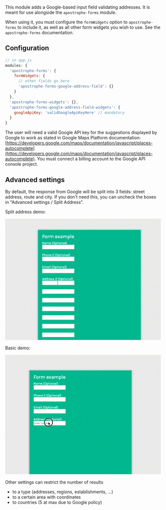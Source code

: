 This module adds a Google-based input field validating addresses. It is meant for use alongside the `apostrophe-forms` module.

When using it, you must configure the `formWidgets` option to `apostrophe-forms` to include it, as well as all other form widgets you wish to use. See the `apostrophe-forms` documentation.

## Configuration

```javascript
// in app.js
modules: {
  'apostrophe-forms': {
    formWidgets: {
      // other fields go here
      'apostrophe-forms-google-address-field': {}
    }
  },
  'apostrophe-forms-widgets': {},
  'apostrophe-forms-google-address-field-widgets': {
    googleApiKey: 'validGoogleApiKeyHere' // mandatory
  }
}
```

The user will need a valid Google API key for the suggestions displayed by Google to work as stated in Google Maps Platform documentation: [https://developers.google.com/maps/documentation/javascript/places-autocomplete](https://developers.google.com/maps/documentation/javascript/places-autocomplete). You must connect a billing account to the Google API console project.

## Advanced settings

By default, the response from Google will be split into 3 fields: street address, route and city. If you don't need this, you can uncheck the boxes in "Advanced settings / Split Address".

Split address demo:

![](./assets/split.gif)

Basic demo:

![](./assets/basic.gif)

Other settings can restrict the number of results
- to a type (addresses, regions, establishments, ...)
- to a certain area with coordinates
- to countries (5 at max due to Google policy)
